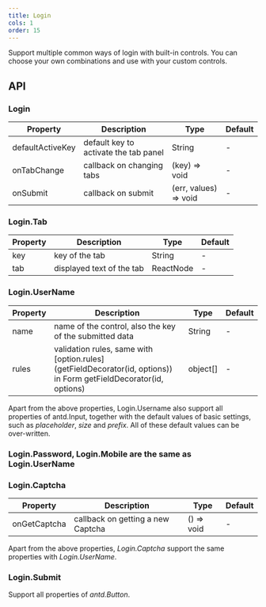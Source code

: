 ```yaml
---
title: Login
cols: 1
order: 15
---
```


Support multiple common ways of login with built-in controls. You can choose your own combinations and use with your custom controls.

## API

### Login

| Property         | Description                           | Type                  | Default |
| ---------------- | ------------------------------------- | --------------------- | ------- |
| defaultActiveKey | default key to activate the tab panel | String                | -       |
| onTabChange      | callback on changing tabs             | (key) => void         | -       |
| onSubmit         | callback on submit                    | (err, values) => void | -       |

### Login.Tab

| Property | Description               | Type      | Default |
| -------- | ------------------------- | --------- | ------- |
| key      | key of the tab            | String    | -       |
| tab      | displayed text of the tab | ReactNode | -       |

### Login.UserName

| Property | Description                                                                                                       | Type     | Default |
| -------- | ----------------------------------------------------------------------------------------------------------------- | -------- | ------- |
| name     | name of the control, also the key of the submitted data                                                           | String   | -       |
| rules    | validation rules, same with [option.rules](getFieldDecorator(id, options)) in Form getFieldDecorator(id, options) | object[] | -       |

Apart from the above properties, Login.Username also support all properties of antd.Input, together with the default values of basic settings, such as _placeholder_, _size_ and _prefix_. All of these default values can be over-written.

### Login.Password, Login.Mobile are the same as Login.UserName

### Login.Captcha

| Property     | Description                       | Type       | Default |
| ------------ | --------------------------------- | ---------- | ------- |
| onGetCaptcha | callback on getting a new Captcha | () => void | -       |

Apart from the above properties, _Login.Captcha_ support the same properties with _Login.UserName_.

### Login.Submit

Support all properties of _antd.Button_.
